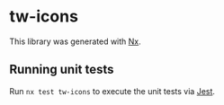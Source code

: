 # tw-icons

This library was generated with [Nx](https://nx.dev).

## Running unit tests

Run `nx test tw-icons` to execute the unit tests via [Jest](https://jestjs.io).
